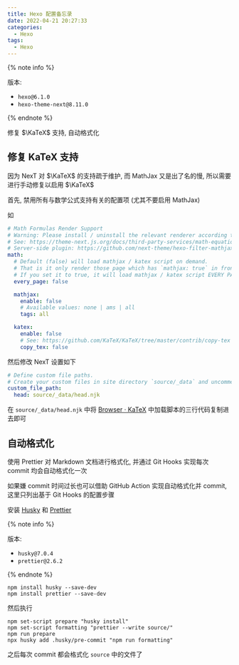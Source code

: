 ```yaml
---
title: Hexo 配置备忘录
date: 2022-04-21 20:27:33
categories:
  - Hexo
tags:
  - Hexo
---
```


{% note info %}

版本:

- `hexo@6.1.0`
- `hexo-theme-next@8.11.0`

{% endnote %}

修复 $\KaTeX$ 支持, 自动格式化

<!-- more -->

## 修复 KaTeX 支持

因为 NexT 对 $\KaTeX$ 的支持疏于维护, 而 MathJax 又是出了名的慢, 所以需要进行手动修复以启用 $\KaTeX$

首先, 禁用所有与数学公式支持有关的配置项 (尤其不要启用 MathJax)

如

```yaml NexT config file
# Math Formulas Render Support
# Warning: Please install / uninstall the relevant renderer according to the documentation.
# See: https://theme-next.js.org/docs/third-party-services/math-equations
# Server-side plugin: https://github.com/next-theme/hexo-filter-mathjax
math:
  # Default (false) will load mathjax / katex script on demand.
  # That is it only render those page which has `mathjax: true` in front-matter.
  # If you set it to true, it will load mathjax / katex script EVERY PAGE.
  every_page: false

  mathjax:
    enable: false
    # Available values: none | ams | all
    tags: all

  katex:
    enable: false
    # See: https://github.com/KaTeX/KaTeX/tree/master/contrib/copy-tex
    copy_tex: false
```

然后修改 NexT 设置如下

```yaml NexT config file
# Define custom file paths.
# Create your custom files in site directory `source/_data` and uncomment needed files below.
custom_file_path:
  head: source/_data/head.njk
```

在 `source/_data/head.njk` 中将 [Browser · KaTeX](https://katex.org/docs/browser.html#starter-template) 中加载脚本的三行代码复制进去即可

## 自动格式化

使用 Prettier 对 Markdown 文档进行格式化, 并通过 Git Hooks 实现每次 commit 均会自动格式化一次

如果嫌 commit 时间过长也可以借助 GitHub Action 实现自动格式化并 commit, 这里只列出基于 Git Hooks 的配置步骤

安装 [Husky](https://github.com/typicode/husky) 和 [Prettier](https://github.com/Prettier/Prettier)

{% note info %}

版本:

- `husky@7.0.4`
- `prettier@2.6.2`

{% endnote %}

```shell
npm install husky --save-dev
npm install prettier --save-dev
```

然后执行

```shell
npm set-script prepare "husky install"
npm set-script formatting "prettier --write source/"
npm run prepare
npx husky add .husky/pre-commit "npm run formatting"
```

之后每次 commit 都会格式化 `source` 中的文件了
